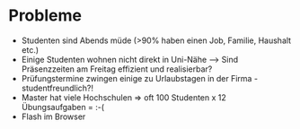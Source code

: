 # Probleme #

- Studenten sind Abends müde (>90% haben einen Job, Familie, Haushalt etc.)
- Einige Studenten wohnen nicht direkt in Uni-Nähe --> Sind Präsenzzeiten am Freitag effizient und realisierbar?
- Prüfungstermine zwingen einige zu Urlaubstagen in der Firma - studentfreundlich?!
- Master hat viele Hochschulen => oft 100 Studenten x 12 Übungsaufgaben = :-(
- Flash im Browser
